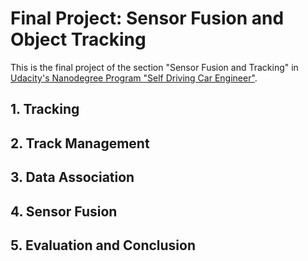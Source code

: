 # Final Project: Sensor Fusion and Object Tracking

This is the final project of the section "Sensor Fusion and Tracking" in [Udacity's Nanodegree Program "Self Driving Car Engineer"](https://www.udacity.com/course/self-driving-car-engineer-nanodegree--nd0013).


## 1. Tracking

## 2. Track Management

## 3. Data Association

## 4. Sensor Fusion

## 5. Evaluation and Conclusion

